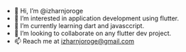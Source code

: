 - 👋 Hi, I’m @izharnjoroge
- 👀 I’m interested in application development using flutter.
- 🌱 I’m currently learning dart and javasccript.
- 💞️ I’m looking to collaborate on any flutter dev project.
- 📫 Reach me at izharnjoroge@gmail.com

<!---
izharnjoroge/izharnjoroge is a ✨ special ✨ repository because its `README.md` (this file) appears on your GitHub profile.
You can click the Preview link to take a look at your changes.
--->
